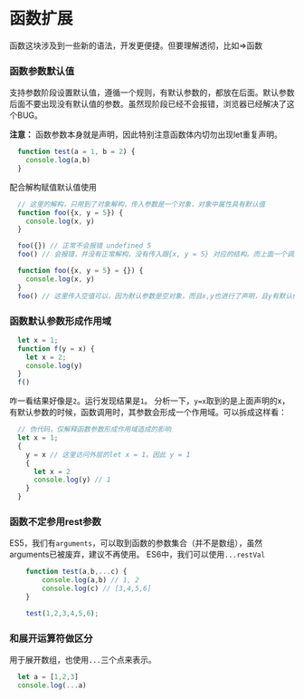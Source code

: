 # 函数扩展
函数这块涉及到一些新的语法，开发更便捷。但要理解透彻，比如=>函数

### 函数参数默认值
支持参数阶段设置默认值，遵循一个规则，有默认参数的，都放在后面。默认参数后面不要出现没有默认值的参数。虽然现阶段已经不会报错，浏览器已经解决了这个BUG。

**注意：** 函数参数本身就是声明，因此特别注意函数体内切勿出现let重复声明。
```js
  function test(a = 1, b = 2) {
    console.log(a,b)
  }
```

配合解构赋值默认值使用
```js
  // 这里的解构，只用到了对象解构，传入参数是一个对象，对象中属性具有默认值
  function foo({x, y = 5}) {
    console.log(x, y)
  }

  foo({}) // 正常不会报错 undefined 5
  foo() // 会报错，并没有正常解构，没有传入跟{x, y = 5} 对应的结构。而上面一个调用传入
```

```js
  function foo({x, y = 5} = {}) {
    console.log(x, y)
  }
  foo() // 这里传入空值可以，因为默认参数是空对象，而且x,y也进行了声明，且y有默认值。对比上面的函数，同时用到了对象解构和对象默认值。
```

### 函数默认参数形成作用域
```js
  let x = 1;
  function f(y = x) {
    let x = 2;
    console.log(y)
  }
  f()
```
咋一看结果好像是`2`。运行发现结果是`1`。
分析一下，`y=x`取到的是上面声明的x，有默认参数的时候，函数调用时，其参数会形成一个作用域。可以拆成这样看：
```js
  // 伪代码，仅解释函数参数形成作用域造成的影响
  let x = 1;
  {
    y = x // 这里访问外层的let x = 1。因此 y = 1
    {
      let x = 2
      console.log(y) // 1
    }
  }
```

### 函数不定参用rest参数
ES5，我们有`arguments`，可以取到函数的参数集合（并不是数组），虽然arguments已被废弃，建议不再使用。
ES6中，我们可以使用`...restVal`
```js
	function test(a,b,...c) {
		console.log(a,b) // 1, 2
		console.log(c) // [3,4,5,6]
	}

	test(1,2,3,4,5,6); 
```

### 和展开运算符做区分
用于展开数组，也使用`...`三个点来表示。
```js
  let a = [1,2,3]
  console.log(...a)
```